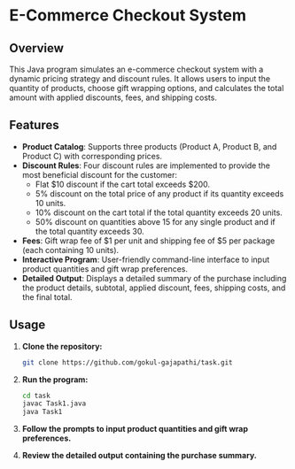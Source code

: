 # E-Commerce Checkout System

## Overview

This Java program simulates an e-commerce checkout system with a dynamic pricing strategy and discount rules. It allows users to input the quantity of products, choose gift wrapping options, and calculates the total amount with applied discounts, fees, and shipping costs.

## Features

- **Product Catalog**: Supports three products (Product A, Product B, and Product C) with corresponding prices.
- **Discount Rules**: Four discount rules are implemented to provide the most beneficial discount for the customer:
  - Flat $10 discount if the cart total exceeds $200.
  - 5% discount on the total price of any product if its quantity exceeds 10 units.
  - 10% discount on the cart total if the total quantity exceeds 20 units.
  - 50% discount on quantities above 15 for any single product and if the total quantity exceeds 30.
- **Fees**: Gift wrap fee of $1 per unit and shipping fee of $5 per package (each containing 10 units).
- **Interactive Program**: User-friendly command-line interface to input product quantities and gift wrap preferences.
- **Detailed Output**: Displays a detailed summary of the purchase including the product details, subtotal, applied discount, fees, shipping costs, and the final total.

## Usage

1. **Clone the repository:**
   
    ```bash
    git clone https://github.com/gokul-gajapathi/task.git
    ```

2. **Run the program:**
   
    ```bash
    cd task
    javac Task1.java
    java Task1
    ```

3. **Follow the prompts to input product quantities and gift wrap preferences.**

4. **Review the detailed output containing the purchase summary.**

